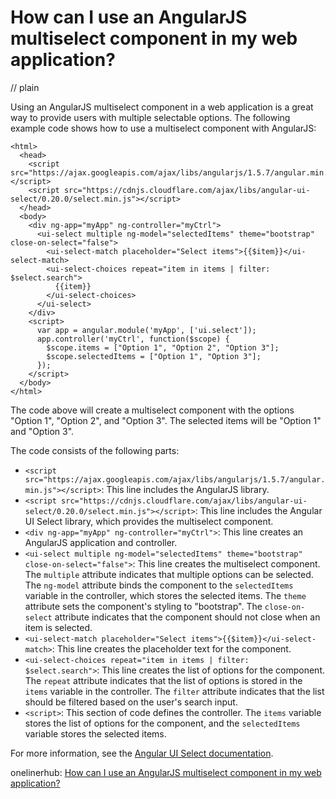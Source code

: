 # How can I use an AngularJS multiselect component in my web application?
// plain

Using an AngularJS multiselect component in a web application is a great way to provide users with multiple selectable options. The following example code shows how to use a multiselect component with AngularJS:

```
<html>
  <head>
    <script src="https://ajax.googleapis.com/ajax/libs/angularjs/1.5.7/angular.min.js"></script>
    <script src="https://cdnjs.cloudflare.com/ajax/libs/angular-ui-select/0.20.0/select.min.js"></script>
  </head>
  <body>
    <div ng-app="myApp" ng-controller="myCtrl">
      <ui-select multiple ng-model="selectedItems" theme="bootstrap" close-on-select="false">
        <ui-select-match placeholder="Select items">{{$item}}</ui-select-match>
        <ui-select-choices repeat="item in items | filter: $select.search">
          {{item}}
        </ui-select-choices>
      </ui-select>
    </div>
    <script>
      var app = angular.module('myApp', ['ui.select']);
      app.controller('myCtrl', function($scope) {
        $scope.items = ["Option 1", "Option 2", "Option 3"];
        $scope.selectedItems = ["Option 1", "Option 3"];
      });
    </script>
  </body>
</html>
```

The code above will create a multiselect component with the options "Option 1", "Option 2", and "Option 3". The selected items will be "Option 1" and "Option 3".

The code consists of the following parts:

- `<script src="https://ajax.googleapis.com/ajax/libs/angularjs/1.5.7/angular.min.js"></script>`: This line includes the AngularJS library.
- `<script src="https://cdnjs.cloudflare.com/ajax/libs/angular-ui-select/0.20.0/select.min.js"></script>`: This line includes the Angular UI Select library, which provides the multiselect component.
- `<div ng-app="myApp" ng-controller="myCtrl">`: This line creates an AngularJS application and controller.
- `<ui-select multiple ng-model="selectedItems" theme="bootstrap" close-on-select="false">`: This line creates the multiselect component. The `multiple` attribute indicates that multiple options can be selected. The `ng-model` attribute binds the component to the `selectedItems` variable in the controller, which stores the selected items. The `theme` attribute sets the component's styling to "bootstrap". The `close-on-select` attribute indicates that the component should not close when an item is selected.
- `<ui-select-match placeholder="Select items">{{$item}}</ui-select-match>`: This line creates the placeholder text for the component.
- `<ui-select-choices repeat="item in items | filter: $select.search">`: This line creates the list of options for the component. The `repeat` attribute indicates that the list of options is stored in the `items` variable in the controller. The `filter` attribute indicates that the list should be filtered based on the user's search input.
- `<script>`: This section of code defines the controller. The `items` variable stores the list of options for the component, and the `selectedItems` variable stores the selected items.

For more information, see the [Angular UI Select documentation](https://github.com/angular-ui/ui-select).

onelinerhub: [How can I use an AngularJS multiselect component in my web application?](https://onelinerhub.com/angularjs/how-can-i-use-an-angularjs-multiselect-component-in-my-web-application)